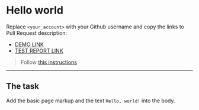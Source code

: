 # Hello world

Replace `<your_account>` with your Github username and copy the links to Pull Request description:

- [DEMO LINK](https://iamgranovskaya.github.io/layout_hello-world)
- [TEST REPORT LINK](https://iamgranovskaya.github.io/layout_hello-world/report/html_report/)

> Follow [this instructions](https://mate-academy.github.io/layout_task-guideline/#how-to-solve-the-layout-tasks-on-github)

---

## The task

Add the basic page markup and the text `Hello, world!` into the body.

